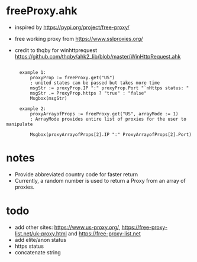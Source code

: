 # freeProxy.ahk

- inspired by https://pypi.org/project/free-proxy/

- free working proxy from https://www.sslproxies.org/

- credit to thqby for winhttprequest https://github.com/thqby/ahk2_lib/blob/master/WinHttpRequest.ahk

```autohotkey

     example 1:
         proxyProp := freeProxy.get("US")
         ; united states can be passed but takes more time
         msgStr := proxyProp.IP ":" proxyProp.Port "`nHttps status: "
         msgStr .= ProxyProp.https ? "true" : "false"
         Msgbox(msgStr)

     example 2:
         proxyArrayofProps := freeProxy.get("US", arrayMode := 1) 
         ; ArrayMode provides entire list of proxies for the user to manipulate

         Msgbox(proxyArrayofProps[2].IP ":" ProxyArrayofProps[2].Port)

```
# notes

- Provide abbreviated country code for faster return
- Currently, a random number is used to return a Proxy from an array of proxies. 
 

# todo 

- add other sites: https://www.us-proxy.org/, https://free-proxy-list.net/uk-proxy.html and https://free-proxy-list.net 
- add elite/anon status
- https status
- concatenate string
